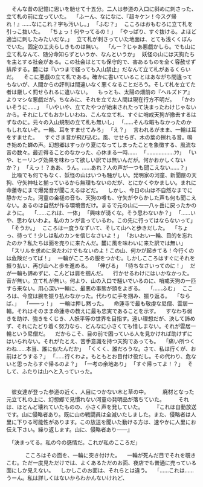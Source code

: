 　そんな昔の記憶に思いを馳せて十五分。二人は参道の入口に斜めに刺さった、立て札の前に立っていた。
　｢ふーん、なになに、『超キケン！今スグ帰れ！』……なにこれ？字も汚いし。｣
　｢ふむ？｣
　こころはおもむろに立て札を引っこ抜いた。
　｢ちょっ！何やってるの！｣
　｢やっぱり、すぐ抜ける。よほど適当に刺したみたいだな。｣
　立て札が刺さっていた地面は、とても浅くくぼんでいた。固定の工夫らしきものは無い。
　｢んー？じゃあ悪戯かしら。でも山に立て札なんて、随分命知らずというか、なんというか｣
　妖怪の山には天狗たちを主とする社会がある。この社会はとても保守的で、害あるものを全く容赦せず排斥する。麓には『いつまで経っても入山禁止』だなんて立て札があるくらいだ。
　そこに悪戯の立て札である。確かに書いていることはあながち間違ってもないが、人間からの評判は間違いなく悪くなることだろう。そして札を立てた者は厳しく罰せられるに違いない。
　もっとも、太陽の畑前の『ヘルズドア』よりマシな悪戯だが。ちなみに、それを立てた人間は現在行方不明だ。
　｢かわいそうに……｣
　｢いやいや、立てたやつが始末されたって決まったわけじゃないから。それにしてもおかしいわね、こんな立て札、すぐに哨戒天狗が撤去するはずなのに。元々の入山規制の立て札も無いし｣
　｢……そんな暇もなかったのかもしれないぞ。一輪、耳をすませてみろ｣
　｢え？｣
　言われるがまま、一輪は耳をすませた。
　すぐさま音が飛び込む。風、せせらぎ、木の葉の擦れる音。鳴き始めた蝉の声。幻想郷はすっかり夏になってしまったことを象徴する、風流な音の数々。最近得ることのなかった、心休まる一時……
　｢………………ﾌｳ｣
　｢いや、ヒーリング効果を味わって欲しい訳では無いんだが。何かおかしくないか？｣
　｢えっ！？ああ、うん。……あれ？人の声が一つも聞こえない……？｣
　比喩でも何でもなく、妖怪の山はいつも騒がしい。発明家の河童、新聞屋の天狗、守矢神社と揃っているから無理もないのだが、とにかくやかましい。まれに命蓮寺にまで爆発音が聞こえるほどだ。
　しかし、今日の山は不自然なまでに静かだった。河童の金槌の音も、天狗の噂も、守矢がやらかした声も何も聞こえない。あるのは自然が作る環境音だけ。まるで元の山に――八ヶ岳に戻ったかのように。
　｢……これは、一体｣
　｢興味が湧くな。そう思わないか？｣
　｢……いや、思わないわよ。私のカンが言っているわ。この先に行ってはならないって｣
　｢そうか。｣
　こころは一度うなずいて、そして山へと歩きだした。
　｢ちょっ、待って！少しは私のカンを信じなさいよ！｣
　｢おいおい一輪、目的を忘れたのか？私たちは面を売りに来たんだ。麓に風を味わいに来た訳では無い｣
　｢スリルを求めに来たわけでもないのよ！この山、何かが起きてる！今行くのは危険だってば！｣
　一輪がこころの服をつかむ。しかしこころはすぐにそれを振り払い、再び山へと歩を進める。
　｢伸びる｣
　｢待ちなさいってのに！｣
　だが一輪も諦めずに、こんどは肩を掴んだ。
　行かせるわけにはいかなかった。音が無い。立て札が無い。何より、山の入口で騒いでいるのに、哨戒天狗の一匹すら来ない。用心深い一輪に、最悪の事態が頭をよぎる。
　｢……ふむ｣
　こころは、今度は腕を振り払わなかった。代わりに手を掴み、振り返る。
　「ならば、」
　｢――っ！｣
　一輪は押し黙った。
　命蓮寺で最も敬虔な尼僧、雲居一輪。それはそのまま命蓮寺の教えに最も忠実であることを示す。
　すなわち弱きを助け、強きをくじき、人妖平等の世界を目指す。遠い理想だが、決して諦めず、それにたどり着く努力なら、どんなに小さくても惜しまない。それが雲居一輪という尼僧だ。
　だからこそ、目の前で困っている人を見かければ助けずにはいられない。それがたとえ、苦手意識を持つ天狗であっても。
　｢痛い所つくわね……本当、誰に似たんだか｣
　｢くくく、誰だろうな。さて、私は行くが、お前はどうする？｣
　｢……行くわよ。もともとお目付け役だし。その代わり、危ないと思ったらすぐ帰るのよ？｣
　｢一考の余地あり｣
　｢すぐ帰ってよ！？｣
　そして、ふたりは山へと入っていった。
　
　
　
　
　
　
　
　
　
　
　
　
　
　
　
　
　
　
　
　
　
　
　
　

　彼女達が登った参道の近く、人目につかない木と草の中。
　
　廃材となった元立て札の上に、幻想郷で見慣れない河童の発明品が落ちていた。
　
　それは、ほとんど壊れていたものの、小さく声を発していた。
　
　『これは自動放送です。山に侵略者あり。既に山の戦闘員は全滅いたしました。また、侵略者は人里に下りる可能性があります。この放送を聞いた動ける方は、速やかに人里にお伝え下さい。繰り返します。山に、侵略者あり――』


　「決まってる。私の今の感情だ。これが私のこころだ」

　
　
　こころはその面を、一輪に突き付けた。
　一輪が死んだ目でそれを覗きこむ。ただ一度見ただけでは、よくあるただのお面、夜店でも普通に売っている面にしか見えない。
　しかしこのお面は、それらとは違う。
　「……これは……うーん。私は詳しくはないからわかんないけれど、